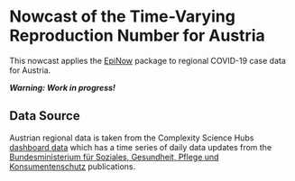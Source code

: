 # Nowcast of the Time-Varying Reproduction Number for Austria

This nowcast applies the [EpiNow](https://github.com/epiforecasts/EpiNow) package 
to regional COVID-19 case data for Austria. 

***Warning: Work in progress!***

## Data Source
Austrian regional data is taken from the 
Complexity Science Hubs
[dashboard data](https://github.com/osaukh/dashcoch-AT/) which has a time series of 
daily data updates from the 
[Bundesministerium für Soziales, Gesundheit, Pflege und Konsumentenschutz](https://www.sozialministerium.at/Informationen-zum-Coronavirus/Neuartiges-Coronavirus-(2019-nCov).html)
publications. 
